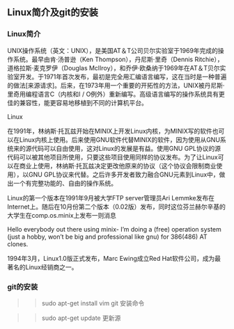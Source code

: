 ## Linux简介及git的安装

### Linux简介

UNIX操作系统（英文：UNIX），是美国AT＆T公司贝尔实验室于1969年完成的操作系统。最早由肯·汤普逊（Ken Thompson），丹尼斯·里奇（Dennis Ritchie），道格拉斯·麦克罗伊（Douglas McIlroy），和乔伊·欧桑纳于1969年在AT＆T贝尔实验室开发。于1971年首次发布，最初是完全用汇编语言编写，这在当时是一种普遍的做法[来源请求]。后来，在1973年用一个重要的开拓性的方法，UNIX被丹尼斯·里奇用编程语言C（内核和I / O例外）重新编写。高级语言编写的操作系统具有更佳的兼容性，能更容易地移植到不同的计算机平台。

Linux

在1991年，林纳斯·托瓦兹开始在MINIX上开发Linux内核，为MINIX写的软件也可以在Linux内核上使用。后来使用GNU软件代替MINIX的软件，因为使用从GNU系统来的源代码可以自由使用，这对Linux的发展是有益。使用GNU GPL协议的源代码可以被其他项目所使用，只要这些项目使用同样的协议发布。为了让Linux可以在商业上使用，林纳斯·托瓦兹决定更改他原来的协议（这个协议会限制商业使用），以GNU GPL协议来代替。之后许多开发者致力融合GNU元素到Linux中，做出一个有完整功能的、自由的操作系统。

Linux的第一个版本在1991年9月被大学FTP server管理员Ari Lemmke发布在Internet上。随后在10月份第二个版本（0.02版）发布，同时这位芬兰赫尔辛基的大学生在comp.os.minix上发布一则消息

Hello everybody out there using minix- I’m doing a (free) operation system (just a hobby, won’t be big and professional like gnu) for 386(486) AT clones.

1994年3月，Linux1.0版正式发布，Marc Ewing成立Red Hat软件公司，成为最著名的Linux经销商之一。


### git的安装

>> sudo apt-get install vim git 安装命令

>> sudo apt-get update 更新源



